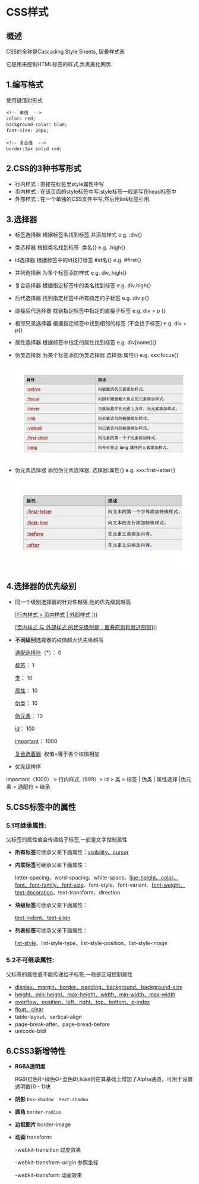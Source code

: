 # CSS样式

## 概述

CSS的全称是Cascading Style Sheets,  层叠样式表

它是用来控制HTML标签的样式,负责美化网页.



## 1.编写格式

使用键值对形式

```
<!-- 单值  -->
color: red;
background-color: blue;
font-size: 20px;

<!-- 复合值  -->
border:3px solid red;
```



## 2.CSS的3种书写形式

- 行内样式 : 直接在标签里style属性中写
- 页内样式 : 在该页面的style标签中写.style标签一般是写在head标签中
- 外部样式 : 在一个单独的CSS文件中写,然后用link标签引用.



## 3.选择器

- 标签选择器   根据标签名找到标签,并添加样式  e.g. :div{}

- 类选择器  根据类名找到标签   .类名{}     e.g.  .high{}

- id选择器  根据标签中的id找打标签     #id名{}  e.g. #first{}

- 并列选择器   为多个标签添加样式   e.g. div,.high{}

- 复合选择器  根据指定标签中的类名找到标签 e.g. div.high{}

- 后代选择器  找到指定标签中所有指定的子标签    e.g. div p{}

- 直接后代选择器  找到指定标签中指定的直接子标签  e.g. div > p {}

- 相邻兄弟选择器  根据指定标签中找到相邻的标签 (不会找子标签)   e.g.  div + p{}

- 属性选择器  根据标签中指定的属性找到标签  e.g. div[name]{}

- 伪类选择器  为某个标签添加伪类选择器   选择器:属性{}  e.g.  xxx:focus{}

  ![](https://github.com/simonFong/note/blob/master/web/img/12.png?raw=true)

- 伪元素选择器  添加伪元素选择器,  选择器:属性{}  e.g.   xxx:first-letter{}

  ![](https://github.com/simonFong/note/blob/master/web/img/13.png?raw=true)



## 4.选择器的优先级别

- 同一个级别选择器的针对性越强,他的优先级就越高

  [[行内样式  >  页内样式  |  外部样式 ]()]()

  [[页内样式  与  外部样式  的优先级别是：层叠原则和就近原则]()]()

- **不同级别**选择器的权值越大优先级越高

   [通配选择符]()（*）：	0

  [标签]()： 				1

  [类]()： 				10

  [属性]()： 				10

  [伪类]()：				10

  [伪元素]()：				10

  [id]()： 				100

  [important]()： 			1000

  [复合选着器]():  权值=等于各个权值相加

- 优先级排序

important（1000） > 行内样式（999）> id > 类 > 标签 | 伪类 | 属性选择 |伪元素 > 通配符 > 继承



## 5.CSS标签中的属性

### 5.1可继承属性: 

父标签的属性值会传递给子标签,一般是文字控制属性

- **所有标签**可继承父亲下面属性：[visibility、cursor]()

- **内联标签**可继承父亲下面属性：

  letter-spacing、word-spacing、white-space、[line-height、color、font、font-family、font-size]()、font-style、font-variant、[font-weight、text-decoration]()、text-transform、direction 


- **块级标签**可继承父亲下面属性：

  [text-indent、text-align]()

- **列表标签**可继承父亲下面属性：

  [list-style]()、list-style-type、list-style-position、list-style-image

### 5.2不可继承属性: 

父标签的属性值不能传递给子标签,一般是区域控制属性

- [display、margin、border、padding、background、background-size]()
- [height、min-height、max-height、width、min-width、max-width]()
- [overflow、position、left、right、top、bottom、z-index]()
- [float、clear]()
- table-layout、vertical-align
- page-break-after、page-bread-before
- unicode-bidi



## 6.CSS3新增特性

- **RGBA透明度**  

  ​ RGB(红色R+绿色G+蓝色B),`RGBA`则在其基础上增加了Alpha通道，可用于设置透明值(0 - 1)块

- **阴影**   `box-shadow  text-shadow`

- **圆角**      `border-radius`


- **边框图片**     border-image


- **动画**   transform:

  -webkit-transition  过度效果

  -webkit-transform-origin   参照坐标

  -webkit-transform   动画效果